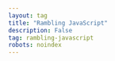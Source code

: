 ```yaml
---
layout: tag
title: "Rambling JavaScript"
description: False
tag: rambling-javascript
robots: noindex
---
```

